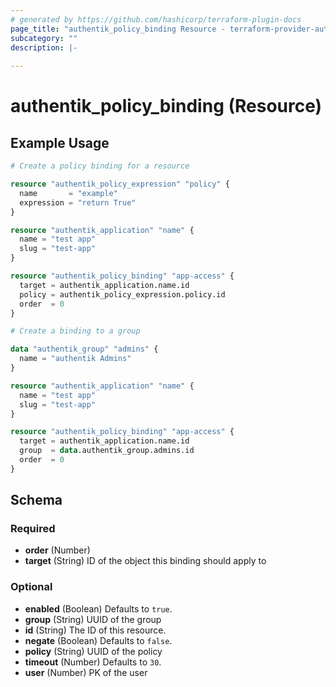 ```yaml
---
# generated by https://github.com/hashicorp/terraform-plugin-docs
page_title: "authentik_policy_binding Resource - terraform-provider-authentik"
subcategory: ""
description: |-
  
---
```


# authentik_policy_binding (Resource)



## Example Usage

```terraform
# Create a policy binding for a resource

resource "authentik_policy_expression" "policy" {
  name       = "example"
  expression = "return True"
}

resource "authentik_application" "name" {
  name = "test app"
  slug = "test-app"
}

resource "authentik_policy_binding" "app-access" {
  target = authentik_application.name.id
  policy = authentik_policy_expression.policy.id
  order  = 0
}

# Create a binding to a group

data "authentik_group" "admins" {
  name = "authentik Admins"
}

resource "authentik_application" "name" {
  name = "test app"
  slug = "test-app"
}

resource "authentik_policy_binding" "app-access" {
  target = authentik_application.name.id
  group  = data.authentik_group.admins.id
  order  = 0
}
```

<!-- schema generated by tfplugindocs -->
## Schema

### Required

- **order** (Number)
- **target** (String) ID of the object this binding should apply to

### Optional

- **enabled** (Boolean) Defaults to `true`.
- **group** (String) UUID of the group
- **id** (String) The ID of this resource.
- **negate** (Boolean) Defaults to `false`.
- **policy** (String) UUID of the policy
- **timeout** (Number) Defaults to `30`.
- **user** (Number) PK of the user


